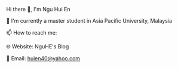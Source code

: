 Hi there 👋, I'm Ngu Hui En 

🏫 I'm currently a master student in Asia Pacific University, Malaysia

📫 How to reach me:

🌐 Website: NguHE's Blog

📩 Email: huien40@yahoo.com
